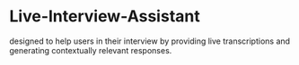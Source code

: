 # Live-Interview-Assistant
designed to help users in their interview by providing live transcriptions and generating contextually relevant responses. 
